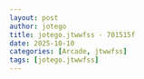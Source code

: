 ```yaml
---
layout: post
author: jotego
title: jotego.jtwwfss - 701515f
date: 2025-10-10
categories: [Arcade, jtwwfss]
tags: [jotego.jtwwfss]
---
```


